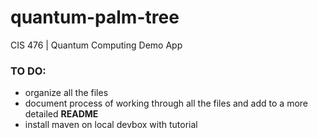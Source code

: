 # quantum-palm-tree
CIS 476 | Quantum Computing Demo App


### TO DO:
- organize all the files
- document process of working through all the files and add to a more detailed __README__
- install maven on local devbox with tutorial
